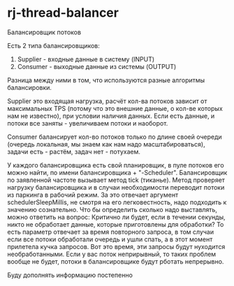 # rj-thread-balancer
Балансировщик потоков

Есть 2 типа балансировщиков:

1) Supplier - входные данные в систему (INPUT)
2) Consumer - выходные данные из системы (OUTPUT)

Разница между ними в том, что используются разные алгоритмы балансировки. 

Supplier это входящая нагрузка, расчёт кол-ва потоков зависит от максимальных TPS (потому что это внешние данные, о кол-ве которых нам не известно), при условии наличия данных. Если есть данные, и потоки все заняты - увеличиваем потоки и наоборот.

Consumer балансирует кол-во потоков только по длине своей очереди (очередь локальная, мы знаем как нам надо масштабироваться), задачи есть - растём, задач нет - потухаем.

У каждого балансировщика есть свой планировщик, в пуле потоков его можно найти, по имени балансировщика + "-Scheduler".
Балансировщик по заявленной частоте вызывает метод tick (тиканье). Метод проверяет нагрузку балансировщика и в случаи необходимости переводит потоки из паркинга в рабочий режим. 
За это отвечает аргумент schedulerSleepMillis, не смотря на его легковестность, надо подходить к значению сознательно.
Что бы определить сколько надо выставлять, можно ответить на вопрос: Критично ли будет, если в течении секунды, никто не обработает данные, которые приготовлены для обработки?
То есть параметр отвечает за время повторного запроса, в том случаи если все потоки обработали очередь и ушли спать, а в этот момент прилетела кучка запросов.
Вот это время, эти запросы будут нуходится необработанными. Если у вас поток неприрывный, то таких проблем вообще не будет, потоки в балансировщике будут рботать непрерывно.

Буду дополнять информацию постепенно
